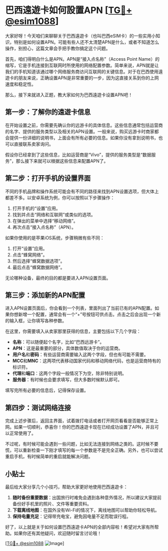 # 巴西遠遊卡如何設置APN [[TG💪+ @esim1088](https://t.me/s/esim1088)]

大家好呀！今天咱们来聊聊关于巴西遠遊卡（也叫巴西eSIM卡）的一些实用小知识，特别是如何设置APN。可能有些人还不太清楚APN是什么，或者不知道怎么操作，别担心，这篇文章会手把手教你搞定这个问题。

首先，咱们得明白什么是APN。APN是“接入点名称”（Access Point Name）的缩写，它是手机连接到互联网时所使用的网络配置参数。简单来说，APN就是让我们的手机知道该通过哪个网络服务商访问互联网的关键信息。对于在巴西使用遠遊卡的朋友来说，正确设置APN是非常重要的一步，因为这直接关系到你的上网速度和稳定性。

那么，接下来就进入正题，教大家如何为巴西遠遊卡设置APN吧！

## 第一步：了解你的遠遊卡信息

在开始设置之前，你需要先确认你的远游卡的具体信息。这些信息通常包括运营商的名字、提供的服务类型以及相关的APN设置。一般来说，购买远游卡时商家都会提供一份详细的说明书，上面会有所有必要的信息。如果你没有拿到说明书，也可以直接联系卖家询问。

假设你已经拿到了这些信息，比如运营商是“Vivo”，提供的服务类型是“数据服务”，那么接下来就可以根据这些信息来配置APN了。

## 第二步：打开手机的设置界面

不同的手机品牌和操作系统可能会有不同的路径来找到APN设置选项，但大体上都差不多。以安卓系统为例，你可以按照以下步骤操作：

1. 打开手机的“设置”应用。
2. 找到并点击“网络和互联网”或类似的选项。
3. 在弹出的菜单中选择“移动网络”。
4. 再次点击“接入点名称”（APN）。

如果你使用的是苹果iOS系统，步骤稍微有些不同：

1. 打开“设置”应用。
2. 点击“蜂窝网络”。
3. 然后选择“蜂窝数据选项”。
4. 最后点击“蜂窝数据网络”。

无论哪种设备，最终的目的都是要进入APN设置页面。

## 第三步：添加新的APN配置

进入APN设置页面后，你会看到一个列表，里面列出了当前已有的APN配置。如果你想新增一个配置，通常会有一个“+”号按钮可供点击。点击之后会出现一个新的输入框，让你填写各种参数。

在这里，你需要填入从卖家那里获得的信息，主要包括以下几个字段：

- **名称**：可以随便起个名字，比如“巴西远游卡”。
- **APN**：这是最重要的部分，具体数值取决于你的运营商。
- **用户名**和**密码**：有些运营商需要输入这两个字段，但也有可能不需要。
- **MCC**和**MNC**：这两项代表移动国家代码和移动网络代码，也是运营商特有的标识符。
- **代理**和**端口**：这两个字段一般情况下为空，除非特别说明。
- **服务器**：有时候也会要求填写，但大多数时候默认即可。

填写完所有必要的信息后，记得保存设置。

## 第四步：测试网络连接

完成上述步骤后，返回主界面，试着拨打电话或者打开网页看看是否能够正常上网。如果一切顺利，恭喜你！你的巴西遠遊卡现在已经成功设置了APN，并且可以正常使用了。

不过呢，有时候可能会遇到一些问题，比如无法连接到网络之类的。这时候不要慌，可以重新检查一下刚才填写的每一个参数是不是完全正确。另外，也可以尝试重启手机，有时候简单的重启就能解决问题。

## 小贴士

最后给大家分享几个小技巧，帮助大家更好地使用巴西遠遊卡：

1. **随时备份重要数据**：出国旅行时难免会遇到各种意外情况，所以建议大家提前备份好手机里的照片、文件等重要资料。
2. **下载离线地图**：在国外没有Wi-Fi的情况下，离线地图可以帮助你轻松导航。
3. **保持电量充足**：记得带充电宝，避免因电量不足而耽误行程。

好了，以上就是关于如何设置巴西遠遊卡APN的全部内容啦！希望对大家有所帮助。如果你还有其他疑问，欢迎随时留言讨论哦！

[[TG💪+ @esim1088](https://t.me/s/esim1088) ![Image](https://i.postimg.cc/4NQfJmqS/Snipaste-2025-05-13-00-14-12.png)]
